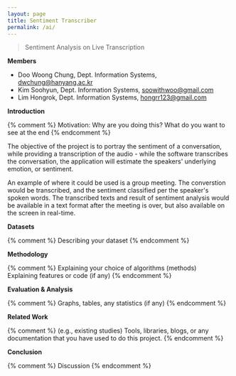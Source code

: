 ```yaml
---
layout: page
title: Sentiment Transcriber
permalink: /ai/
---
```


> Sentiment Analysis on Live Transcription

**Members**

* Doo Woong Chung, Dept. Information Systems, dwchung@hanyang.ac.kr
* Kim Soohyun, Dept. Information Systems, soowithwoo@gmail.com
* Lim Hongrok, Dept. Information Systems, hongrr123@gmail.com

**Introduction**

{% comment %}
Motivation: Why are you doing this?
What do you want to see at the end
{% endcomment %}

The objective of the project is to portray the sentiment of a conversation,
while providing a transcription of the audio - while the software transcribes the conversation, 
the application will estimate the speakers' underlying emotion, or sentiment.

An example of where it could be used is a group meeting. The converstion would be transcribed,
and the sentiment classified per the speaker's spoken words. The transcribed texts and result
of sentiment analysis would be available in a text format after the meeting is over, but also
available on the screen in real-time.

**Datasets**

{% comment %}
Describing your dataset
{% endcomment %}

**Methodology**

{% comment %}
Explaining your choice of algorithms (methods)\
Explaining features or code (if any)
{% endcomment %}

**Evaluation & Analysis**

{% comment %}
Graphs, tables, any statistics (if any)
{% endcomment %}

**Related Work**

{% comment %}
(e.g., existing studies)
Tools, libraries, blogs, or any documentation that you have used to do this project.
{% endcomment %}

**Conclusion**

{% comment %}
Discussion
{% endcomment %}
